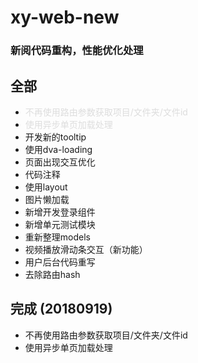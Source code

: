 # xy-web-new
### 新阅代码重构，性能优化处理

## 全部
* <font color="#ddd">不再使用路由参数获取项目/文件夹/文件id</font>
* <font color="#ddd">使用异步单页加载处理</font>
* 开发新的tooltip
* 使用dva-loading
* 页面出现交互优化
* 代码注释
* 使用layout
* 图片懒加载
* 新增开发登录组件
* 新增单元测试模块
* 重新整理models
* 视频播放滑动条交互（新功能）
* 用户后台代码重写
* 去除路由hash

## 完成 (20180919)
* 不再使用路由参数获取项目/文件夹/文件id
* 使用异步单页加载处理
